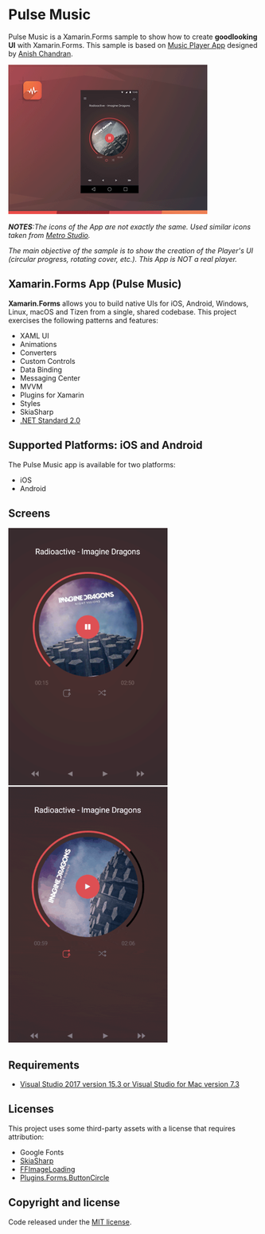 # Pulse Music

Pulse Music is a Xamarin.Forms sample to show how to create **goodlooking UI** with Xamarin.Forms. This sample is based on [Music Player App](https://dribbble.com/shots/1939991-Music-Player-App-WIP) designed by [Anish Chandran](https://dribbble.com/anish_chandran).

![](images/music_player_app.gif)

***NOTES**:The icons of the App are not exactly the same. Used similar icons taken from [Metro Studio](https://www.syncfusion.com/downloads/metrostudio).* 

*The main objective of the sample is to show the creation of the Player's UI (circular progress, rotating cover, etc.). This App is NOT a real player.*

## Xamarin.Forms App (Pulse Music)

**Xamarin.Forms** allows you to build native UIs for iOS, Android, Windows, Linux, macOS and Tizen from a single, shared codebase. This project exercises the following patterns and features:

- XAML UI
- Animations
- Converters
- Custom Controls
- Data Binding
- Messaging Center
- MVVM
- Plugins for Xamarin
- Styles
- SkiaSharp
- [.NET Standard 2.0](https://github.com/dotnet/standard)

## Supported Platforms: iOS and Android

The Pulse Music app is available for two platforms:

- iOS
- Android

## Screens

<img src="images/PulseMusic.png" alt="Pulse Music" Width="320" /> <img src="images/PulseMusic.gif" alt="Pulse Music" Width="320" />


## Requirements

* [Visual Studio 2017 version 15.3 or Visual Studio for Mac version 7.3](https://www.visualstudio.com/vs/)

## Licenses

This project uses some third-party assets with a license that requires attribution:

- Google Fonts
- [SkiaSharp](https://www.nuget.org/packages/SkiaSharp)
- [FFImageLoading](https://github.com/daniel-luberda/FFImageLoading)
- [Plugins.Forms.ButtonCircle](https://github.com/wilsonvargas/ButtonCirclePlugin)


## Copyright and license

Code released under the [MIT license](https://opensource.org/licenses/MIT).
